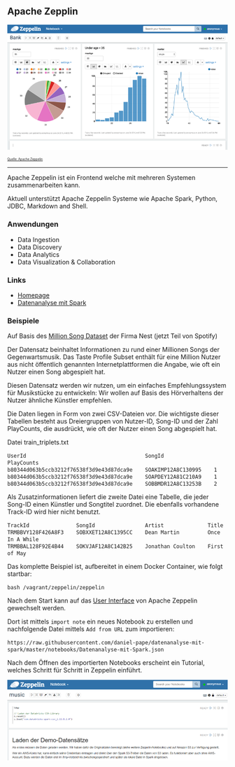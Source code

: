Apache Zepplin
--------------

![Zeppelin](../images/Zeppelin.png)

<p style="font-size: 0.5em"><a href="http://zeppelin.apache.org/">Quelle: Apache Zeppelin</a></p>

---

Apache Zeppelin ist ein Frontend welche mit mehreren Systemen zusammenarbeiten kann.
 
Aktuell unterstützt Apache Zeppelin Systeme wie Apache Spark, Python, JDBC, Markdown and Shell.

### Anwendungen

- Data Ingestion
- Data Discovery
- Data Analytics
- Data Visualization & Collaboration

### Links

- [Homepage](http://zeppelin.apache.org/)
- [Datenanalyse mit Spark](https://github.com/daniel-pape/datenanalyse-mit-spark)

### Beispiele

Auf Basis des [Million Song Dataset](http://labrosa.ee.columbia.edu/millionsong/) der Firma Nest (jetzt Teil von Spotify) 

Der Datensatz beinhaltet Informationen zu rund einer Millionen Songs der Gegenwartsmusik. Das Taste Profile Subset enthält für eine Million Nutzer aus nicht öffentlich genannten Internetplattformen die Angabe, wie oft ein Nutzer einen Song abgespielt hat. 

Diesen Datensatz werden wir nutzen, um ein einfaches Empfehlungssystem für Musikstücke zu entwickeln: Wir wollen auf Basis des Hörverhaltens der Nutzer ähnliche Künstler empfehlen.

Die Daten liegen in Form von zwei CSV-Dateien vor. Die wichtigste dieser Tabellen besteht aus Dreiergruppen von Nutzer-ID, Song-ID und der Zahl PlayCounts, die ausdrückt, wie oft der Nutzer einen Song abgespielt hat. 

Datei train_triplets.txt

    UserId                                      SongId                PlayCounts
    b80344d063b5ccb3212f76538f3d9e43d87dca9e    SOAKIMP12A8C130995    1
    b80344d063b5ccb3212f76538f3d9e43d87dca9e    SOAPDEY12A81C210A9    1
    b80344d063b5ccb3212f76538f3d9e43d87dca9e    SOBBMDR12A8C13253B    2

Als Zusatzinformationen liefert die zweite Datei eine Tabelle, die jeder Song-ID einen Künstler und Songtitel zuordnet. Die ebenfalls vorhandene Track-ID wird hier nicht benutzt.
	
	TrackId               SongId                Artist              Title
	TRMBBVY128F426A8F3    SOBXXET12A8C1395CC    Dean Martin         Once In A While
	TRMBBAL128F92E4B44    SOKVJAF12A8C142B25    Jonathan Coulton    First of May

Das komplette Beispiel ist, aufbereitet in einem Docker Container, wie folgt startbar:

	bash /vagrant/zeppelin/zeppelin
	
Nach dem Start kann auf das [User Interface](http://localhost:7080) von Apache Zeppelin gewechselt werden.

Dort ist mittels `import note` ein neues Notebook zu erstellen und nachfolgende Datei mittels `Add from URL` zum importieren:

	https://raw.githubusercontent.com/daniel-pape/datenanalyse-mit-spark/master/notebooks/Datenanalyse-mit-Spark.json
	
Nach dem Öffnen des importierten Notebooks erscheint ein Tutorial, welches Schritt für Schritt in Zeppelin einführt.

![Zeppelin](../images/ZeppelinDemo.png)
 

